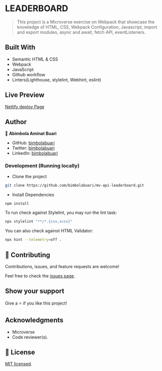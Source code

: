 # LEADERBOARD

> This project is a Microverse exercise on Webpack that showcase the knowledge of HTML, CSS, Webpack Configuration, Javascript, import and export modules, async and await, fetch API, eventListeners.


## Built With

- Semantic HTML & CSS
- Webpack
- JavaScript
- Github workflow
- Linters(Lighthouse, stylelint, Webhint, eslint)

## Live Preview

[Netlify deploy Page](https://deploy-preview-3--bimbola-mv-leaderboard.netlify.app/)

## Author

👤 **Abimbola Aminat Buari**

- GitHub: [bimbolabuari](https://github.com/bimbolabuari)
- Twitter: [bimbolabuari](https://twitter.com/bimbolabuari)
- LinkedIn: [bimbolabuari](https://linkedin.com/in/bimbolabuari)

### Development (Running locally)

- Clone the project

```bash
git clone https://github.com/bimbolabuari/mv-api-leaderboard.git

```

- Install Dependencies

```bash
npm install
```

To run check against Stylelint, you may run the lint task:

```bash
npx stylelint "**/*.{css,scss}"
```

You can also check against HTML Validator:

```bash
npx hint --telemetry=off .
```


## 🤝 Contributing

Contributions, issues, and feature requests are welcome!

Feel free to check the [issues page](../../issues/).


## Show your support

Give a ⭐️ if you like this project!

## Acknowledgments

- Microverse
- Code reviewer(s).

## 📝 License

[MIT licensed](./LICENSE).
